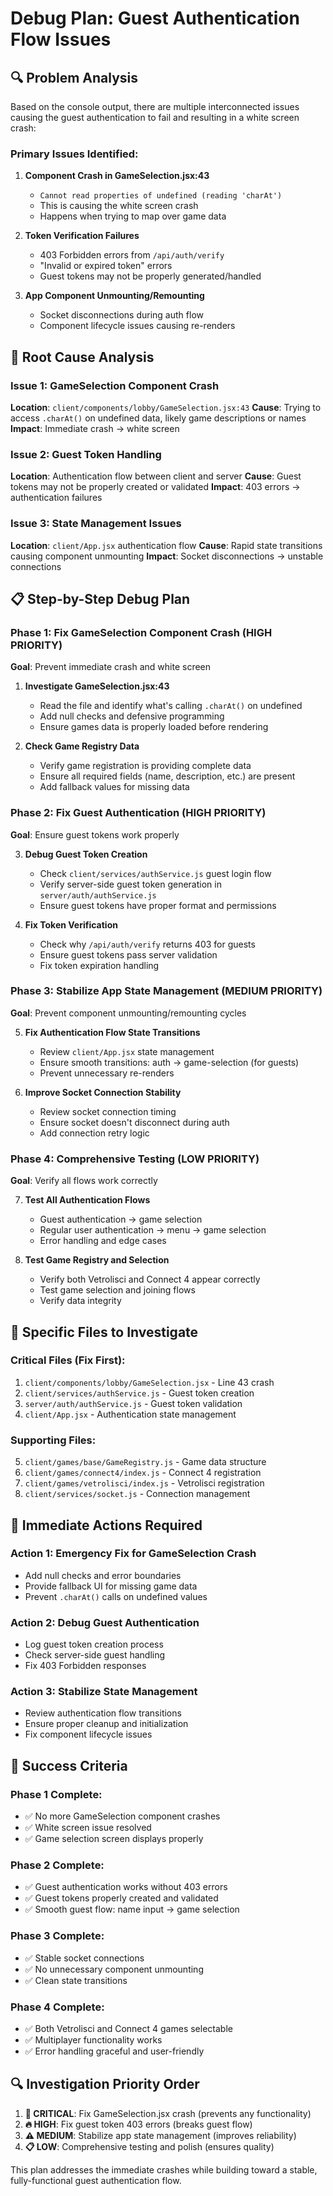 # Debug Plan: Guest Authentication Flow Issues

## 🔍 Problem Analysis

Based on the console output, there are multiple interconnected issues causing the guest authentication to fail and resulting in a white screen crash:

### Primary Issues Identified:

1. **Component Crash in GameSelection.jsx:43** 
   - `Cannot read properties of undefined (reading 'charAt')`
   - This is causing the white screen crash
   - Happens when trying to map over game data

2. **Token Verification Failures**
   - 403 Forbidden errors from `/api/auth/verify`
   - "Invalid or expired token" errors
   - Guest tokens may not be properly generated/handled

3. **App Component Unmounting/Remounting**
   - Socket disconnections during auth flow
   - Component lifecycle issues causing re-renders

## 🎯 Root Cause Analysis

### Issue 1: GameSelection Component Crash
**Location**: `client/components/lobby/GameSelection.jsx:43`
**Cause**: Trying to access `.charAt()` on undefined data, likely game descriptions or names
**Impact**: Immediate crash → white screen

### Issue 2: Guest Token Handling
**Location**: Authentication flow between client and server
**Cause**: Guest tokens may not be properly created or validated
**Impact**: 403 errors → authentication failures

### Issue 3: State Management Issues
**Location**: `client/App.jsx` authentication flow
**Cause**: Rapid state transitions causing component unmounting
**Impact**: Socket disconnections → unstable connections

## 📋 Step-by-Step Debug Plan

### Phase 1: Fix GameSelection Component Crash (HIGH PRIORITY)
**Goal**: Prevent immediate crash and white screen

1. **Investigate GameSelection.jsx:43**
   - Read the file and identify what's calling `.charAt()` on undefined
   - Add null checks and defensive programming
   - Ensure games data is properly loaded before rendering

2. **Check Game Registry Data**
   - Verify game registration is providing complete data
   - Ensure all required fields (name, description, etc.) are present
   - Add fallback values for missing data

### Phase 2: Fix Guest Authentication (HIGH PRIORITY)
**Goal**: Ensure guest tokens work properly

3. **Debug Guest Token Creation**
   - Check `client/services/authService.js` guest login flow
   - Verify server-side guest token generation in `server/auth/authService.js`
   - Ensure guest tokens have proper format and permissions

4. **Fix Token Verification**
   - Check why `/api/auth/verify` returns 403 for guests
   - Ensure guest tokens pass server validation
   - Fix token expiration handling

### Phase 3: Stabilize App State Management (MEDIUM PRIORITY)
**Goal**: Prevent component unmounting/remounting cycles

5. **Fix Authentication Flow State Transitions**
   - Review `client/App.jsx` state management
   - Ensure smooth transitions: auth → game-selection (for guests)
   - Prevent unnecessary re-renders

6. **Improve Socket Connection Stability**
   - Review socket connection timing
   - Ensure socket doesn't disconnect during auth
   - Add connection retry logic

### Phase 4: Comprehensive Testing (LOW PRIORITY)
**Goal**: Verify all flows work correctly

7. **Test All Authentication Flows**
   - Guest authentication → game selection
   - Regular user authentication → menu → game selection
   - Error handling and edge cases

8. **Test Game Registry and Selection**
   - Verify both Vetrolisci and Connect 4 appear correctly
   - Test game selection and joining flows
   - Verify data integrity

## 🔧 Specific Files to Investigate

### Critical Files (Fix First):
1. `client/components/lobby/GameSelection.jsx` - Line 43 crash
2. `client/services/authService.js` - Guest token creation
3. `server/auth/authService.js` - Guest token validation
4. `client/App.jsx` - Authentication state management

### Supporting Files:
5. `client/games/base/GameRegistry.js` - Game data structure
6. `client/games/connect4/index.js` - Connect 4 registration
7. `client/games/vetrolisci/index.js` - Vetrolisci registration
8. `client/services/socket.js` - Connection management

## 🚨 Immediate Actions Required

### Action 1: Emergency Fix for GameSelection Crash
- Add null checks and error boundaries
- Provide fallback UI for missing game data
- Prevent `.charAt()` calls on undefined values

### Action 2: Debug Guest Authentication
- Log guest token creation process
- Check server-side guest handling
- Fix 403 Forbidden responses

### Action 3: Stabilize State Management
- Review authentication flow transitions
- Ensure proper cleanup and initialization
- Fix component lifecycle issues

## 🎯 Success Criteria

### Phase 1 Complete:
- ✅ No more GameSelection component crashes
- ✅ White screen issue resolved
- ✅ Game selection screen displays properly

### Phase 2 Complete:
- ✅ Guest authentication works without 403 errors
- ✅ Guest tokens properly created and validated
- ✅ Smooth guest flow: name input → game selection

### Phase 3 Complete:
- ✅ Stable socket connections
- ✅ No unnecessary component unmounting
- ✅ Clean state transitions

### Phase 4 Complete:
- ✅ Both Vetrolisci and Connect 4 games selectable
- ✅ Multiplayer functionality works
- ✅ Error handling graceful and user-friendly

## 🔍 Investigation Priority Order

1. **🚨 CRITICAL**: Fix GameSelection.jsx crash (prevents any functionality)
2. **🔥 HIGH**: Fix guest token 403 errors (breaks guest flow)
3. **⚠️ MEDIUM**: Stabilize app state management (improves reliability)
4. **📋 LOW**: Comprehensive testing and polish (ensures quality)

This plan addresses the immediate crashes while building toward a stable, fully-functional guest authentication flow.